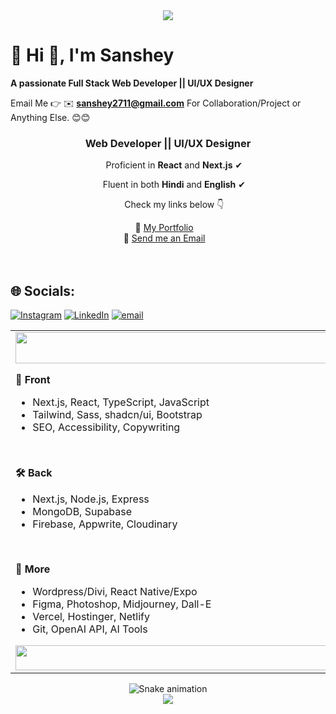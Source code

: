 <div align="center">
  <img src="https://i.postimg.cc/1tBXFwQH/header.gif">
</div>

# 💫 Hi 👋, I'm Sanshey
**A passionate Full Stack Web Developer || UI/UX Designer**

Email Me 👉 ✉️ **sanshey2711@gmail.com** For Collaboration/Project or Anything Else. 😊😊

<div align="center">
  <h3>Web Developer || UI/UX Designer</h3>
  <p>&nbsp;&nbsp;&nbsp;&nbsp;&nbsp;Proficient in <strong>React</strong> and <strong>Next.js</strong>&nbsp;✔</p>
  <p>&nbsp;&nbsp;&nbsp;&nbsp;&nbsp;Fluent in both <strong>Hindi</strong> and <strong>English</strong>&nbsp;✔</p>
  <p>&nbsp;&nbsp;&nbsp;&nbsp;&nbsp;Check my links below&nbsp;👇</p>
  📌 <a href="https://sansheyportfolio.vercel.app/">My Portfolio</a>&nbsp;&nbsp;&nbsp;<br />
  📧 <a href="mailto:sanshey2711@gmail.com">Send me an Email</a>&nbsp;&nbsp;&nbsp;<br />

  
</div><br /><br />

## 🌐 Socials:
[![Instagram](https://img.shields.io/badge/Instagram-%23E4405F.svg?logo=Instagram&logoColor=white)](https://instagram.com/09_s.unshine) [![LinkedIn](https://img.shields.io/badge/LinkedIn-%230077B5.svg?logo=linkedin&logoColor=white)](https://linkedin.com/in/sanshey-017b23292) [![email](https://img.shields.io/badge/Email-D14836?logo=gmail&logoColor=white)](mailto:sanshey2711@gmail.com) 

<table>
  <td>
    <img src="https://i.ibb.co/qB2dNN7/blank.png" style="width: 675px; height:50px;" />
    <p><strong>🎨 Front</strong></p>
    <ul>
      <li>Next.js, React, TypeScript, JavaScript</li>
      <li>Tailwind, Sass, shadcn/ui, Bootstrap</li>
      <li>SEO, Accessibility, Copywriting</li>
    </ul>
    <br /><p><strong>🛠 Back</strong></p>
    <ul>
      <li>Next.js, Node.js, Express</li>
      <li>MongoDB, Supabase</li>
      <li>Firebase, Appwrite, Cloudinary</li>
    </ul>
    <br /><p><strong>📁 More</strong></p>
    <ul>
      <li>Wordpress/Divi, React Native/Expo</li>
      <li>Figma, Photoshop, Midjourney, Dall-E</li>
      <li>Vercel, Hostinger, Netlify</li>
      <li>Git, OpenAI API, AI Tools</li>
    </ul>
    <img src="https://i.ibb.co/qB2dNN7/blank.png" style="width: 675px; height:40px" />
  </td>
  <td>
    <img src="https://i.postimg.cc/SKTNNq7T/goku.png"/>
  </td>
</table>

<!-- Snake Game Repo View -->

<div align="center">
  <img src="https://profile-readme-generator.com/assets/snake.svg" alt="Snake animation" />
</div>


<div align="center">
  <img src="https://i.postimg.cc/s2FrgXtg/footer.gif">
</div>



